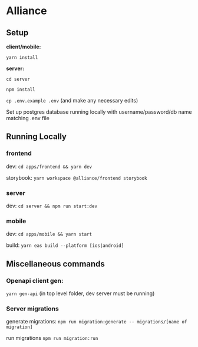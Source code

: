 # Alliance

## Setup

**client/mobile:**

`yarn install`

**server:**

`cd server`

`npm install`

`cp .env.example .env` (and make any necessary edits)

Set up postgres database running locally with username/password/db name matching .env file

## Running Locally

### frontend

dev: `cd apps/frontend && yarn dev`

storybook: `yarn workspace @alliance/frontend storybook`

### server

dev: `cd server && npm run start:dev`

### mobile

dev: `cd apps/mobile && yarn start`

build: `yarn eas build --platform [ios|android]`

## Miscellaneous commands

### Openapi client gen:

`yarn gen-api` (in top level folder, dev server must be running)

### Server migrations

generate migrations: `npm run migration:generate -- migrations/[name of migration]`

run migrations `npm run migration:run`
